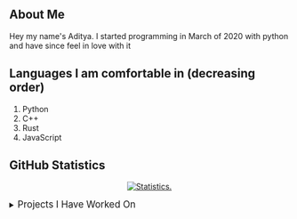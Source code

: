 <!-- ![A Tool For Converting Caffeine Into Code](https://i.pinimg.com/originals/b6/d9/e4/b6d9e4bb3642d036a207f7a83b2f9128.jpg) -->

## About Me

Hey my name's Aditya. I started programming in March of 2020 with python and have since feel in love with it

## Languages I am comfortable in (decreasing order)

1. Python
2. C++
3. Rust
4. JavaScript

## GitHub Statistics

<p align=center>
<a href="https://github.com/Reverend-Toady">
  <img align="center" src="https://github-readme-stats.vercel.app/api?username=Reverend-Toady&show_icons=true&include_all_commits=true&count_private=true$show_icons=true&theme=tokyonight&hide_border=true" alt="Statistics." />
</a>
</p>

<details>
  <summary><big>Projects I Have Worked On</big></summary>

  <br>
  <a href="https://github.com/Reverend-Toady/Spotify-Downloader">Spotify Downloader</a>
   
  - This is a program that downloads a Spotify playlist in MP3 format
  </br>
  
2. [Duck Builder](https://github.com/Reverend-Toady/Duck-Builder)
  
  - This project is a clone, but not a direct copy of the quackstack project by Python Discord

3. [TIcTacToe](https://github.com/Reverend-Toady/tic-tac-toe)
  
  - Console TicTacToe with pseudo-smart AI made to learn cpp

4. [Password Vault](https://github.com/Reverend-Toady/password-vault)
  
  - This is a command line password vault, that stores, creates, and displays <username, password, website> 

5. [365-Days-of-Code](https://github.com/Reverend-Toady/365-Days-of-Code)
  
  - Solving a coding problem everyday for 2022

6. [Games-Vault](https://github.com/Reverend-Toady/Games-Vault)
  
  - This is a vault or a cumulation all games created by me using the SFML library for the language C++

</details>
